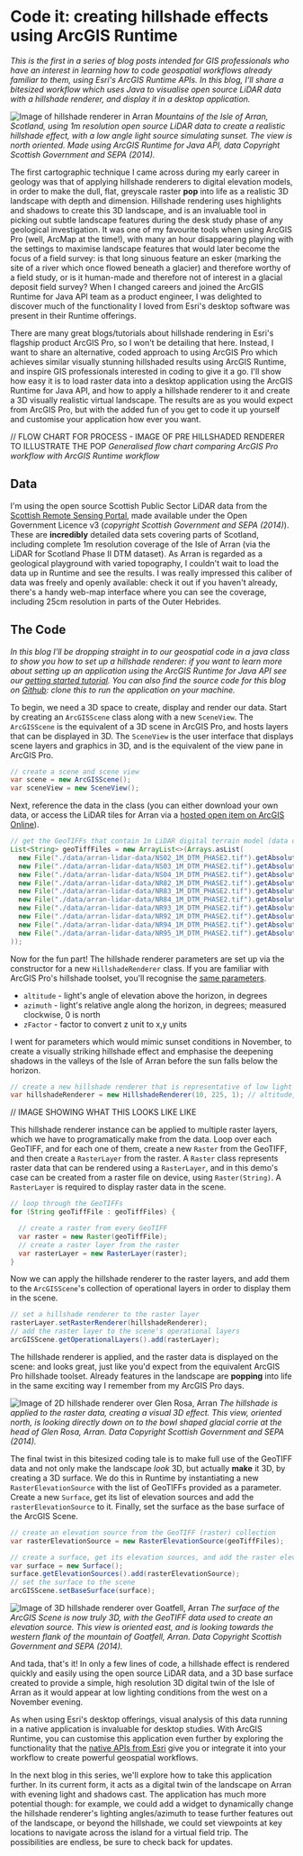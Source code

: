 # Code it: creating hillshade effects using ArcGIS Runtime #

*This is the first in a series of blog posts intended for GIS professionals who have an interest in learning how to code geospatial workflows already familiar to them, using Esri's ArcGIS Runtime APIs. In this blog, I'll share a bitesized workflow which uses Java to visualise open source LiDAR data with a hillshade renderer, and display it in a desktop application.*

![Image of hillshade renderer in Arran](HillshadeRendererOnArran.png)
*Mountains of the Isle of Arran, Scotland, using 1m resolution open source LiDAR data to create a realistic hillshade effect, with a low angle light source simulating sunset. The view is north oriented. Made using ArcGIS Runtime for Java API, data Copyright Scottish Government and SEPA (2014).*

The first cartographic technique I came across during my early career in geology was that of applying hillshade renderers to digital elevation models, in order to make the dull, flat, greyscale raster **pop** into life as a realistic 3D landscape with depth and dimension. Hillshade rendering uses highlights and shadows to create this 3D landscape, and is an invaluable tool in picking out subtle landscape features during the desk study phase of any geological investigation. It was one of my favourite tools when using ArcGIS Pro (well, ArcMap at the time!), with many an hour disappearing playing with the settings to maximise landscape features that would later become the focus of a field survey: is that long sinuous feature an esker (marking the site of a river which once flowed beneath a glacier) and therefore worthy of a field study, or is it human-made and therefore not of interest in a glacial deposit field survey? When I changed careers and joined the ArcGIS Runtime for Java API team as a product engineer, I was delighted to discover much of the functionality I loved from Esri's desktop software was present in their Runtime offerings.

There are many great blogs/tutorials about hillshade rendering in Esri's flagship product ArcGIS Pro, so I won't be detailing that here. Instead, I want to share an alternative, coded approach to using ArcGIS Pro which achieves similar visually stunning hillshaded results using ArcGIS Runtime, and inspire GIS professionals interested in coding to give it a go.  I'll show how easy it is to load raster data into a desktop application using the ArcGIS Runtime for Java API, and how to apply a hillshade renderer to it and create a 3D  visually realistic virtual landscape. The results are as you would expect from ArcGIS Pro, but with the added fun of you get to code it up yourself and customise your application how ever you want.

// FLOW CHART FOR PROCESS - IMAGE OF PRE HILLSHADED RENDERER TO ILLUSTRATE THE POP
*Generalised flow chart comparing ArcGIS Pro workflow with ArcGIS Runtime workflow*

## Data ##

I'm using the open source Scottish Public Sector LiDAR data from the [Scottish Remote Sensing Portal](https://remotesensingdata.gov.scot/), made available under the Open Government Licence v3 (*copyright Scottish Government and SEPA (2014)*). These are **incredibly** detailed data sets covering parts of Scotland, including complete 1m resolution coverage of the Isle of Arran (via the LiDAR for Scotland Phase II DTM dataset). As Arran is regarded as a geological playground with varied topography, I couldn't wait to load the data up in Runtime and see the results. I was really impressed this caliber of data was freely and openly available: check it out if you haven't already, there's a handy web-map interface where you can see the coverage, including 25cm resolution in parts of the Outer Hebrides.

## The Code ##

*In this blog I'll be dropping straight in to our geospatial code in a java class to show you how to set up a hillshade renderer: if you want to learn more about setting up an application using the ArcGIS Runtime for Java API see our [getting started tutorial](https://developers.arcgis.com/java/maps-2d/tutorials/display-a-map/). You can also find the source code for this blog on [Github](https://github.com/Rachael-E/arran-runtime-blog-post): clone this to run the application on your machine.*

To begin, we need a 3D space to create, display and render our data. Start by creating an `ArcGISScene` class along with a new `SceneView`. The `ArcGISScene` is the equivalent of a 3D scene in ArcGIS Pro, and hosts layers that can be displayed in 3D. The `SceneView` is the user interface that displays scene layers and graphics in 3D, and is the equivalent of the view pane in ArcGIS Pro.

```java
// create a scene and scene view
var scene = new ArcGISScene();
var sceneView = new SceneView();
```

Next, reference the data in the class (you can either download your own data, or access the LiDAR tiles for Arran via a [hosted open item on ArcGIS Online](https://arcgisruntime.maps.arcgis.com/home/item.html?id=ce99a45b9e664b4ebe3cb1cedf552b1d)).

```java
// get the GeoTIFFs that contain 1m LiDAR digital terrain model (data copyright Scottish Government and SEPA (2014)).
List<String> geoTiffFiles = new ArrayList<>(Arrays.asList(
  new File("./data/arran-lidar-data/NS02_1M_DTM_PHASE2.tif").getAbsolutePath(),
  new File("./data/arran-lidar-data/NS03_1M_DTM_PHASE2.tif").getAbsolutePath(),
  new File("./data/arran-lidar-data/NS04_1M_DTM_PHASE2.tif").getAbsolutePath(),
  new File("./data/arran-lidar-data/NR82_1M_DTM_PHASE2.tif").getAbsolutePath(),
  new File("./data/arran-lidar-data/NR83_1M_DTM_PHASE2.tif").getAbsolutePath(),
  new File("./data/arran-lidar-data/NR84_1M_DTM_PHASE2.tif").getAbsolutePath(),
  new File("./data/arran-lidar-data/NR93_1M_DTM_PHASE2.tif").getAbsolutePath(),
  new File("./data/arran-lidar-data/NR92_1M_DTM_PHASE2.tif").getAbsolutePath(),
  new File("./data/arran-lidar-data/NR94_1M_DTM_PHASE2.tif").getAbsolutePath(),
  new File("./data/arran-lidar-data/NR95_1M_DTM_PHASE2.tif").getAbsolutePath()
));
```

Now for the fun part! The hillshade renderer parameters are set up via the constructor for a new `HillshadeRenderer` class. If you are familiar with ArcGIS Pro's hillshade toolset, you'll recognise the [same parameters](https://pro.arcgis.com/en/pro-app/latest/tool-reference/3d-analyst/how-hillshade-works.htm).
- `altitude` - light's angle of elevation above the horizon, in degrees
- `azimuth` - light's relative angle along the horizon, in degrees; measured clockwise, 0 is north
- `zFactor` - factor to convert z unit to x,y units

I went for parameters which would mimic sunset conditions in November, to create a visually striking hillshade effect and emphasise the deepening shadows in the valleys of the Isle of Arran before the sun falls below the horizon.

```java
// create a new hillshade renderer that is representative of low light conditions (at sunset) early November 2021 over Scotland
var hillshadeRenderer = new HillshadeRenderer(10, 225, 1); // altitude, azimuth, zFactor
```

// IMAGE SHOWING WHAT THIS LOOKS LIKE LIKE

This hillshade renderer instance can be applied to multiple raster layers, which we have to programatically make from the data. Loop over each GeoTIFF, and for each one of them, create a new `Raster` from the GeoTIFF, and then create a `RasterLayer` from the raster. A `Raster` class represents raster data that can be rendered using a `RasterLayer`, and in this demo's case can be created from a raster file on device, using `Raster(String)`. A `RasterLayer` is required to display raster data in the scene.

```java
// loop through the GeoTIFFs
for (String geoTiffFile : geoTiffFiles) {

  // create a raster from every GeoTIFF
  var raster = new Raster(geoTiffFile);
  // create a raster layer from the raster
  var rasterLayer = new RasterLayer(raster);
}
```

Now we can apply the hillshade renderer to the raster layers, and add them to the `ArcGISScene`'s collection of operational layers in order to display them in the scene.

```java
// set a hillshade renderer to the raster layer
rasterLayer.setRasterRenderer(hillshadeRenderer);
// add the raster layer to the scene's operational layers
arcGISScene.getOperationalLayers().add(rasterLayer);
```

The hillshade renderer is applied, and the raster data is displayed on the scene: and looks great, just like you'd expect from the equivalent ArcGIS Pro hillshade toolset. Already features in the landscape are **popping** into life in the same exciting way I remember from my ArcGIS Pro days.

![Image of 2D hillshade renderer over Glen Rosa, Arran](2DHillshadeRendererGlenRosa.png)
*The hillshade is applied to the raster data, creating a visual 3D effect. This view, oriented north, is looking directly down on to the bowl shaped glacial corrie at the head of Glen Rosa, Arran. Data Copyright Scottish Government and SEPA (2014).*

The final twist in this bitesized coding tale is to make full use of the GeoTIFF data and not only make the landscape *look* 3D, but actually **make** it 3D, by creating a 3D surface. We do this in Runtime by instantiating a new `RasterElevationSource` with the list of GeoTIFFs provided as a parameter. Create a new `Surface`, get its list of elevation sources and add the `rasterElevationSource` to it. Finally, set the surface as the base surface of the ArcGIS Scene.

```java
// create an elevation source from the GeoTIFF (raster) collection
var rasterElevationSource = new RasterElevationSource(geoTiffFiles);

// create a surface, get its elevation sources, and add the raster elevation source to the collection
var surface = new Surface();
surface.getElevationSources().add(rasterElevationSource);
// set the surface to the scene
arcGISScene.setBaseSurface(surface);
```

![Image of 3D hillshade renderer over Goatfell, Arran](3DSurfaceGoatFell.png)
*The surface of the ArcGIS Scene is now truly 3D, with the GeoTIFF data used to create an elevation source. This view is oriented east, and is looking towards the western flank of the mountain of Goatfell, Arran. Data Copyright Scottish Government and SEPA (2014).*

And tada, that's it! In only a few lines of code, a hillshade effect is rendered quickly and easily using the open source LiDAR data, and a 3D base surface created to provide a simple, high resolution 3D digital twin of the Isle of Arran as it would appear at low lighting conditions from the west on a November evening.

As when using Esri's desktop offerings, visual analysis of this data running in a native application is invaluable for desktop studies. With ArcGIS Runtime, you can customise this application even further by  exploring the functionality that the [native APIs from Esri](https://developers.arcgis.com/documentation/mapping-apis-and-services/apis-and-sdks/#native-apis) give you or integrate it into your workflow to create powerful geospatial workflows.

In the next blog in this series, we'll explore how to take this application further. In its current form, it acts as a digital twin of the landscape on Arran with evening light and shadows cast. The application has much more potential though: for example, we could add a widget to dynamically change the hillshade renderer's lighting angles/azimuth to tease further features out of the landscape, or beyond the hillshade, we could set viewpoints at key locations to navigate across the island for a virtual field trip. The possibilities are endless, be sure to check back for updates.
